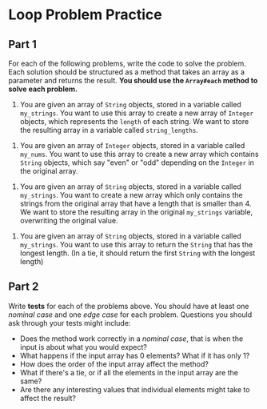 # Loop Problem Practice

## Part 1

For each of the following problems, write the code to solve the problem. Each solution should be structured as a method that takes an array as a parameter and returns the result. **You should use the `Array#each` method to solve each problem.**

1. You are given an array of `String` objects, stored in a variable called `my_strings`. You want to use this array to create a new array of `Integer` objects, which represents the `length` of each string. We want to store the resulting array in a variable called `string_lengths`.
<!-- MAP/COLLECT -->

1. You are given an array of `Integer` objects, stored in a variable called `my_nums`. You want to use this array to create a new array which contains `String` objects, which say "even" or "odd" depending on the `Integer` in the original array.
<!-- MAP/COLLECT -->

1. You are given an array of `String` objects, stored in a variable called `my_strings`. You want to create a new array which only contains the strings from the original array that have a length that is smaller than 4. We want to store the resulting array in the original `my_strings` variable, overwriting the original value.
<!-- REJECT! -->

1. You are given an array of `String` objects, stored in a variable called `my_strings`. You want to use this array to return the `String` that has the longest length. (In a tie, it should return the first `String` with the longest length)
 <!-- MAX_BY -->

## Part 2

Write **tests** for each of the problems above. You should have at least one _nominal case_ and one _edge case_ for each problem. Questions you should ask through your tests might include:
- Does the method work correctly in a _nominal case_, that is when the input is about what you would expect?
- What happens if the input array has 0 elements? What if it has only 1?
- How does the order of the input array affect the method?
- What if there's a tie, or if all the elements in the input array are the same?
- Are there any interesting values that individual elements might take to affect the result?
